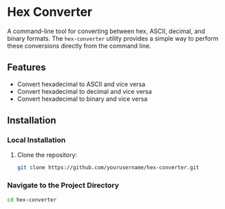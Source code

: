 # Hex Converter

A command-line tool for converting between hex, ASCII, decimal, and binary formats. The `hex-converter` utility provides a simple way to perform these conversions directly from the command line.

## Features

- Convert hexadecimal to ASCII and vice versa
- Convert hexadecimal to decimal and vice versa
- Convert hexadecimal to binary and vice versa

## Installation

### Local Installation

1. Clone the repository:

   ```bash
   git clone https://github.com/yourusername/hex-converter.git

### Navigate to the Project Directory

```bash
cd hex-converter
